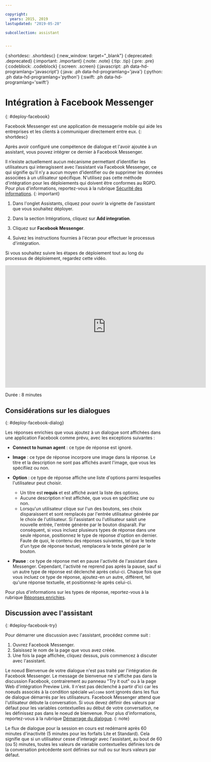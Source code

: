 ```yaml
---

copyright:
  years: 2015, 2019
lastupdated: "2019-05-28"

subcollection: assistant


---
```


{:shortdesc: .shortdesc}
{:new_window: target="_blank"}
{:deprecated: .deprecated}
{:important: .important}
{:note: .note}
{:tip: .tip}
{:pre: .pre}
{:codeblock: .codeblock}
{:screen: .screen}
{:javascript: .ph data-hd-programlang='javascript'}
{:java: .ph data-hd-programlang='java'}
{:python: .ph data-hd-programlang='python'}
{:swift: .ph data-hd-programlang='swift'}

# Intégration à Facebook Messenger
{: #deploy-facebook}

Facebook Messenger est une application de messagerie mobile qui aide les entreprises et les clients à communiquer directement entre eux.
{: shortdesc}

Après avoir configuré une compétence de dialogue et l'avoir ajoutée à un assistant, vous pouvez intégrer ce dernier à Facebook Messenger.

Il n’existe actuellement aucun mécanisme permettant d’identifier les utilisateurs qui interagissent avec l’assistant via Facebook Messenger, ce qui signifie qu’il n’y a aucun moyen d’identifier ou de supprimer les données associées à un utilisateur spécifique. N'utilisez pas cette méthode d'intégration pour les déploiements qui doivent être conformes au RGPD. Pour plus d'informations, reportez-vous à la rubrique [Sécurité des informations](/docs/services/assistant?topic=assistant-information-security).
{: important}

1.  Dans l'onglet Assistants, cliquez pour ouvrir la vignette de l'assistant que vous souhaitez déployer.

1.  Dans la section Intégrations, cliquez sur **Add integration**.

1.  Cliquez sur **Facebook Messenger**.

1.  Suivez les instructions fournies à l'écran pour effectuer le processus d'intégration.

Si vous souhaitez suivre les étapes de déploiement tout au long du processus de déploiement, regardez cette vidéo.

<iframe class="embed-responsive-item" id="youtubeplayer" title="Procédure pas à pas du déploiement de Facebook" type="text/html" width="640" height="390" src="https://www.youtube.com/embed/8o-FFU5sYNM?rel=0" frameborder="0" webkitallowfullscreen mozallowfullscreen allowfullscreen> </iframe>

Durée : 8 minutes

## Considérations sur les dialogues
{: #deploy-facebook-dialog}

Les réponses enrichies que vous ajoutez à un dialogue sont affichées dans une application Facebook comme prévu, avec les exceptions suivantes :

- **Connect to human agent** : ce type de réponse est ignoré.

- **Image** : ce type de réponse incorpore une image dans la réponse. Le titre et la description ne sont pas affichés avant l'image, que vous les spécifiiez ou non.

- **Option** : ce type de réponse affiche une liste d'options parmi lesquelles l'utilisateur peut choisir.

  - Un titre est **requis** et est affiché avant la liste des options.
  - Aucune description n'est affichée, que vous en spécifiiez une ou non.
  - Lorsqu'un utilisateur clique sur l'un des boutons, ses choix disparaissent et sont remplacés par l'entrée utilisateur générée par le choix de l'utilisateur. Si l'assistant ou l'utilisateur saisit une nouvelle entrée, l'entrée générée par le bouton disparaît. Par conséquent, si vous incluez plusieurs types de réponse dans une seule réponse, positionnez le type de réponse d'option en dernier. Faute de quoi, le contenu des réponses suivantes, tel que le texte d'un type de réponse textuel, remplacera le texte généré par le bouton.

- **Pause** : ce type de réponse met en pause l'activité de l'assistant dans Messenger. Cependant, l'activité ne reprend pas après la pause, sauf si un autre type de réponse est déclenché après celui-ci. Chaque fois que vous incluez ce type de réponse, ajoutez-en un autre, différent, tel qu'une réponse textuelle, et positionnez-le après celui-ci.

Pour plus d'informations sur les types de réponse, reportez-vous à la rubrique [Réponses enrichies](/docs/services/assistant?topic=assistant-dialog-overview#dialog-overview-multimedia).

## Discussion avec l'assistant
{: #deploy-facebook-try}

Pour démarrer une discussion avec l'assistant, procédez comme suit :

1.  Ouvrez Facebook Messenger.
1.  Saisissez le nom de la page que vous avez créée.
1.  Une fois la page affichée, cliquez dessus, puis commencez à discuter avec l'assistant.

Le noeud Bienvenue de votre dialogue n'est pas traité par l'intégration de Facebook Messenger. Le message de bienvenue ne s'affiche pas dans la discussion Facebook, contrairement au panneau "Try it out" ou à la page Web d'intégration Preview Link. Il n'est pas déclenché à partir d'ici car les noeuds associés à la condition spéciale `welcome` sont ignorés dans les flux de dialogue démarrés par les utilisateurs. Facebook Messenger attend que l'utilisateur débute la conversation. Si vous devez définir des valeurs par défaut pour les variables contextuelles au début de votre conversation, ne les définissez pas dans le noeud de bienvenue. Pour plus d'informations, reportez-vous à la rubrique [Démarrage du dialogue](/docs/services/assistant?topic=assistant-dialog-start).
{: note}

Le flux de dialogue pour la session en cours est redémarré après 60 minutes d'inactivité (5 minutes pour les forfaits Lite et Standard). Cela signifie que si un utilisateur cesse d'interagir avec l'assistant, au bout de 60 (ou 5) minutes, toutes les valeurs de variable contextuelles définies lors de la conversation précédente sont définies sur null ou sur leurs valeurs par défaut.
